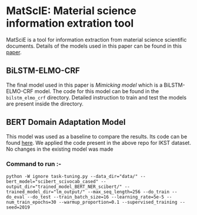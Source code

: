 # MatScIE: Material science information extration tool

MatSciE is a tool for information extraction from material science scientific documents. Details of the models used in this paper can be found in this [paper](https://arxiv.org/pdf/2009.06819.pdf).

## BiLSTM-ELMO-CRF
The final model used in this paper is *Mimicking model* which is a BiLSTM-ELMO-CRF model. The code for this model can be found in the ```bilstm_elmo_crf``` directory. Detailed instruction to train and test the models are present inside the directory.


## BERT Domain Adaptation Model
This model was used as a baseline to compare the results. Its code can be found [here](https://github.com/xhan77/AdaptaBERT).
We applied the code present in the above repo for IKST dataset. No changes in the existing model was made

### Command to run :-
```python -W ignore task-tuning.py --data_dir="data/" --bert_model="scibert_scivocab_cased" --output_dir="trained_model_BERT_NER_scibert/" --trained_model_dir="lm_output/" --max_seq_length=256 --do_train --do_eval --do_test --train_batch_size=16 --learning_rate=5e-5 --num_train_epochs=30 --warmup_proportion=0.1 --supervised_training --seed=2019```
